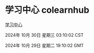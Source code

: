 # 学习中心 colearnhub
[学习中心](http://219.139.197.74:56308/colearnhub/)

2024年 10月 30日 星期三 03:10:02 CST

2024年 10月 29日 星期二 19:10:02 GMT
